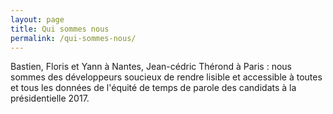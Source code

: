 ```yaml
---
layout: page
title: Qui sommes nous
permalink: /qui-sommes-nous/
---
```



Bastien, Floris et Yann à Nantes, Jean-cédric Thérond à Paris : nous sommes des développeurs soucieux de rendre lisible et accessible à toutes et tous les données de l'équité de temps de parole des candidats à la présidentielle 2017. 

